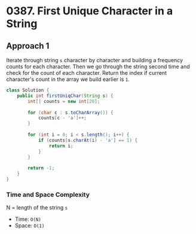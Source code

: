# 0387. First Unique Character in a String

## Approach 1
Iterate through string `s` character by character and building a frequency counts for each character. Then we go through the string second time and check for the count of each character. Return the index if current character's count in the array we build earlier is `1`.

```Java
class Solution {
    public int firstUniqChar(String s) {
        int[] counts = new int[26];
		
		for (char c : s.toCharArray()) {
			counts[c - 'a']++;
		}
		
		for (int i = 0; i < s.length(); i++) {
			if (counts[s.charAt(i) - 'a'] == 1) {
				return i;
			}
		}
		
        return -1;
    }
}
```

### Time and Space Complexity

N = length of the string `s`
- Time: `O(N)`
- Space: `O(1)`
